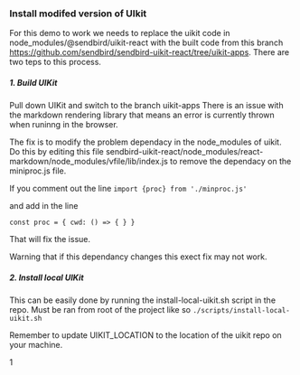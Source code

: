 ### Install modifed version of UIkit
For this demo to work we needs to replace the uikit code in node_modules/@sendbird/uikit-react with the built code from this branch https://github.com/sendbird/sendbird-uikit-react/tree/uikit-apps. There are two teps to this process.

##### 1. Build UIKit
Pull down UIKit and switch to the branch uikit-apps
There is an issue with the markdown rendering library that means an error is currently thrown when runinng in the browser.

The fix is to modify the problem dependacy in the node_modules of uikit. Do this by editing this file sendbird-uikit-react/node_modules/react-markdown/node_modules/vfile/lib/index.js to remove the dependacy on the miniproc.js file. 

If you comment out the line 
```import {proc} from './minproc.js'```

and add in the line 

```const proc = { cwd: () => { } }```
 
That will fix the issue.

Warning that if this dependancy changes this exect fix may not work.

##### 2. Install local UIKit
This can be easily done by running the install-local-uikit.sh script in the repo. Must be ran from root of the project like so ```./scripts/install-local-uikit.sh```

Remember to update UIKIT_LOCATION to the location of the uikit repo on your machine.

1



